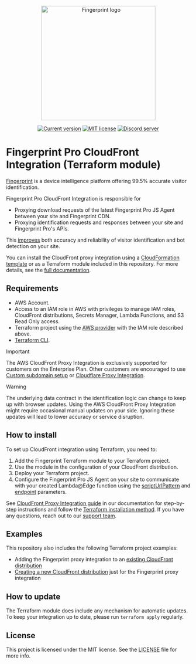 <p align="center">
  <a href="https://fingerprint.com">
    <picture>
     <source media="(prefers-color-scheme: dark)" srcset="https://fingerprintjs.github.io/home/resources/logo_light.svg" />
     <source media="(prefers-color-scheme: light)" srcset="https://fingerprintjs.github.io/home/resources/logo_dark.svg" />
     <img src="https://fingerprintjs.github.io/home/resources/logo_dark.svg" alt="Fingerprint logo" width="312px" />
   </picture>
  </a>
</p>

<p align="center">
<a href="https://github.com/fingerprintjs/terraform-aws-fingerprint-cloudfront-proxy-integration"><img src="https://img.shields.io/github/v/release/fingerprintjs/terraform-aws-fingerprint-cloudfront-proxy-integration" alt="Current version"></a>
<a href="https://opensource.org/licenses/MIT"><img src="https://img.shields.io/:license-mit-blue.svg" alt="MIT license"></a>
<a href="https://discord.gg/39EpE2neBg"><img src="https://img.shields.io/discord/852099967190433792?style=logo&label=Discord&logo=Discord&logoColor=white" alt="Discord server"></a>
</p>

# Fingerprint Pro CloudFront Integration (Terraform module)

[Fingerprint](https://fingerprint.com/) is a device intelligence platform offering 99.5% accurate visitor identification.

Fingerprint Pro CloudFront Integration is responsible for

- Proxying download requests of the latest Fingerprint Pro JS Agent between your site and Fingerprint CDN.
- Proxying identification requests and responses between your site and Fingerprint Pro's APIs.

This [improves](https://dev.fingerprint.com/docs/cloudfront-proxy-integration#the-benefits-of-using-the-cloudfront-integration) both accuracy and reliability of visitor identification and bot detection on your site.

You can install the CloudFront proxy integration using a [CloudFormation template](https://github.com/fingerprintjs/fingerprint-pro-cloudfront-integration) or as a Terraform module included in this repository. For more details, see the [full documentation](https://dev.fingerprint.com/docs/cloudfront-proxy-integration-v2).

## Requirements

- AWS Account.
- Access to an IAM role in AWS with privileges to manage IAM roles, CloudFront distributions, Secrets Manager, Lambda Functions, and S3 Read Only access.
- Terraform project using the [AWS provider](https://registry.terraform.io/providers/hashicorp/aws/latest/docs) with the IAM role described above.
- [Terraform CLI](https://developer.hashicorp.com/terraform/tutorials/aws-get-started/install-cli).

> [!IMPORTANT]  
> The AWS CloudFront Proxy Integration is exclusively supported for customers on the Enterprise Plan. Other customers are encouraged to use [Custom subdomain setup](https://dev.fingerprint.com/docs/custom-subdomain-setup) or [Cloudflare Proxy Integration](https://dev.fingerprint.com/docs/cloudflare-integration).

> [!WARNING]  
> The underlying data contract in the identification logic can change to keep up with browser updates. Using the AWS CloudFront Proxy Integration might require occasional manual updates on your side. Ignoring these updates will lead to lower accuracy or service disruption.

## How to install

To set up CloudFront integration using Terraform, you need to:

1. Add the Fingerprint Terraform module to your Terraform project.
2. Use the module in the configuration of your CloudFront distribution.
3. Deploy your Terraform project.
4. Configure the Fingerprint Pro JS Agent on your site to communicate with your created Lambda@Edge function using the [scriptUrlPattern](https://dev.fingerprint.com/docs/js-agent#scripturlpattern) and [endpoint](https://dev.fingerprint.com/docs/js-agent#endpoint) parameters.

See [CloudFront Proxy Integration guide](https://dev.fingerprint.com/docs/cloudfront-proxy-integration-v2) in our documentation for step-by-step instructions and follow the [Terraform installation method](https://dev.fingerprint.com/docs/aws-cloudfront-integration-via-terraform). If you have any questions, reach out to our [support team](https://fingerprint.com/support/).

## Examples

This repository also includes the following Terraform project examples:

- Adding the Fingerprint proxy integration to an [existing CloudFront distribution](./examples//existing-ditribution/)
- [Creating a new CloudFront distribution](./examples/standalone-distribution/) just for the Fingerprint proxy integration

## How to update

The Terraform module does include any mechanism for automatic updates. To keep your integration up to date, please run `terraform apply` regularly.

## License

This project is licensed under the MIT license. See the [LICENSE](/LICENSE) file for more info.
